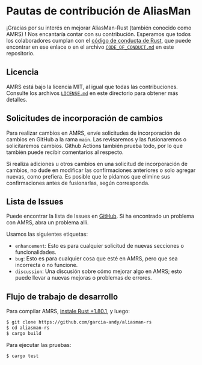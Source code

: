 # Pautas de contribución de AliasMan

¡Gracias por su interés en mejorar AliasMan-Rust (también conocido como AMRS)
! Nos encantaría contar con su contribución. Esperamos que todos los colaboradores
cumplan con el [código de conducta de Rust], que puede encontrar en ese enlace o en el archivo
[`CODE_OF_CONDUCT.md`] en este repositorio.

[Código de conducta de Rust]: https://www.rust-lang.org/policies/code-of-conduct
[`CODE_OF_CONDUCT.md`]: https://github.com/garcia-andy/aliasman-rs/blob/main/CODE_OF_CONDUCT.md

## Licencia

AMRS está bajo la licencia MIT, al igual que todas
las contribuciones. Consulte los archivos [`LICENSE.md`] en este directorio para obtener más detalles.

[`LICENSE.md`]: https://github.com/garcia-andy/aliasman-rs/blob/main/LICENSE.md

## Solicitudes de incorporación de cambios

Para realizar cambios en AMRS, envíe solicitudes de incorporación de cambios en GitHub a la rama `main`. Las revisaremos y las fusionaremos o solicitaremos cambios. Github Actions también prueba todo, por lo que también puede recibir comentarios al respecto.

Si realiza adiciones u otros cambios en una solicitud de incorporación de cambios, no dude en modificar las confirmaciones
anteriores o solo agregar nuevas, como prefiera. Es posible que le pidamos que elimine
sus confirmaciones antes de fusionarlas, según corresponda.

## Lista de Issues

Puede encontrar la lista de Issues en [
GitHub](https://github.com/garcia-andy/aliasman-rs/issues). Si ha encontrado un
problema con AMRS, abra un problema allí.

Usamos las siguientes etiquetas:

* `enhancement`: Esto es para cualquier solicitud de nuevas secciones o funcionalidades.
* `bug`: Esto es para cualquier cosa que esté en AMRS, pero que sea incorrecta o no funcione.
* `discussion`: Una discusión sobre cómo mejorar algo en AMRS; esto puede llevar a nuevas mejoras o problemas de errores.

## Flujo de trabajo de desarrollo

Para compilar AMRS, [instale Rust +1.80.1](https://www.rust-lang.org/tools/install), y luego:

```bash
$ git clone https://github.com/garcia-andy/aliasman-rs
$ cd aliasman-rs
$ cargo build
```

Para ejecutar las pruebas:

```bash
$ cargo test
```